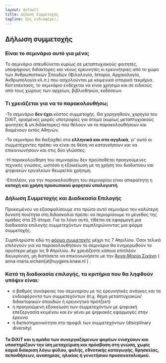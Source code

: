 ```yaml
---
layout: default
title: Δήλωση Συμμετοχής
tagline: Σας ενδιαφέρει; 
---
```


## Δήλωση συμμετοχής
### Είναι το σεμινάριο αυτό για μένα;
Το σεμινάριο απευθύνεται κυρίως σε μεταπτυχιακούς φοιτητές, υποψήφιους διδάκτορες και νέους ερευνητές κι ερευνήτριες από το χώρο των Ανθρωπιστικών Σπουδών (Φιλολογία, Ιστορία, Αρχαιολογία, Ανθρωπολογία κλ.π.) που ασχολούνται με κειμενικά ιστορικά τεκμήρια.
Κατ᾽επέκταση, το σεμινάριο ενδέχεται να είναι χρήσιμο και σε ειδικούς από τους χώρους των αρχείων, βιβλιοθηκών, εκδόσεων.

### Τι χρειάζεται για να το παρακολουθήσω;
-Το σεμινάριο **δεν έχει** κόστος συμμετοχής. Θα χορηγηθούν, χορηγία του DiXiT, ορισμένες μικρές υποτροφίες για άτομα (κυρίως μεταπτυχιακούς φοιτητές & υπ.διδάκτορες) που θέλουν να το παρακολουθήσουν και διαμένουν εκτός Αθηνών.

-Το σεμινάριο θα διεξαχθεί στα **ελληνικά και στα αγγλικά**, γι' αυτό οι συμμετέχοντες πρέπει να είναι σε θέση να κατανοήσουν και να επικοινωνήσουν και στις δύο γλώσσες.

-Η παρακολούθηση του σεμιναρίου δεν προϋποθέτει προηγούμενες τεχνικές γνώσεις, ωστόσο η εξοικείωση με τη χρήση του διαδικτύου και ψηφιακών εργαλείων θεωρείται χρήσιμη. 

-Επιπλέον, για την παρακολούθηση του σεμιναρίου είναι απαραίτητη η **κατοχή και χρήση προσωπικού φορητού υπολογιστή**. 

### Δήλωση Συμμετοχής και Διαδικασία Επιλογής
Προκειμένου να εξασφαλίσουμε στο πρώτο αυτό σεμινάριο την καλύτερη δυνατή ποιότητα στη διδασκαλία πρέπει να περιορίσουμε το μέγεθος της ομάδας στα 25 άτομα. Για το λόγο αυτό, τίθεται σε εφαρμογή μια διαδικασία επιλογής συμμετεχόντων συμπληρώνοντας μια φόρμα συμμετοχής.

Συμπληρώστε εδώ τη <a href=" https://docs.google.com/forms/d/1hAzKDlwfR7gSjX5GOXwvgEtKDequrkJ-pJEJ9JZEj9k/viewform?edit_requested=true&fbzx=303412969021760960\">φόρμα συμμετοχής</a> μέχρι τις 7 Απριλίου. Όσοι τελικά επιλεγούν για να παρακολουθήσουν το σεμινάριο θα ενημερωθούν το αργότερο μέχρι τις 9 Απριλίου. Αν χρειάζεστε κάποια επιπλέον διευκρίνιση, μη διστάσετε να επικοινωνήσετε με την <a href="anna-maria.sichani@huygens.knaw.nl">Άννα-Μαρία Σιχάνη</a> ( anna-maria.sichani[at]huygens.knaw.nl ) .

### Κατά τη διαδικασία επιλογής, τα κριτήρια που θα ληφθούν υπόψιν είναι:
- ο βαθμός συνάφειας του σεμιναρίου με τις ερευνητικές ανάγκες και τα ενδιαφέροντα των συμμετεχόντων (π.χ. θέμα μεταπτυχιακών/διδακτορικών σπουδών ή ερευνητικό πρότζεκτ)
- η προηγούμενη εξοικείωση των συμμετεχόντων με ψηφιακή επεξεργασία κειμένου και εν γένει με ψηφιακές εφαρμογές στην έρευνα
- η διεπιστημονικότητα στο προφίλ των συμμετεχόντων (disicplinary diversity)

#### Το DiXiT και η ομάδα των συνεργαζόμενων φορέων ενισχύουν και υποστηρίζουν την ίση μεταχείριση και πρόσβαση στη γνώση, χωρίς καμιά διάκριση λόγω φύλου, φυλής, εθνοτικής καταγωγής, θρησκείας, πεποιθήσεων, αναπηρίας, ηλικίας ή γενετήσιου προσανατολισμού.
